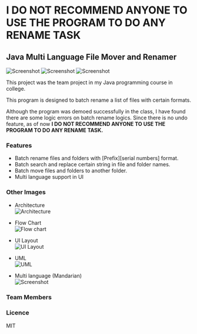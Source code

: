 # I DO NOT RECOMMEND ANYONE TO USE THE PROGRAM TO DO ANY RENAME TASK

## Java Multi Language File Mover and Renamer
![Screenshot](images/screenshot1.png?raw=true)
![Screenshot](images/screenshot2.png?raw=true)
![Screenshot](images/screenshot3.png?raw=true)

This project was the team project in my Java programming course in college.

This program is designed to batch rename a list of files with certain formats.

Although the program was demoed successfully in the class, I have found there are some logic errors on batch rename logics. Since there is no undo feature, as of now **I DO NOT RECOMMEND ANYONE TO USE THE PROGRAM TO DO ANY RENAME TASK.**

### Features
- Batch rename files and folders with [Prefix][serial numbers] format.
- Batch search and replace certain string in file and folder names.
- Batch move files and folders to another folder.
- Multi language support in UI

### Other Images
- Architecture  
![Architecture](images/architecture.png?raw=true)

- Flow Chart  
![Flow chart](images/flowchart.png?raw=true)

- UI Layout  
![UI Layout](images/layout.png?raw=true)

- UML  
![UML](images/uml.png?raw=true)

- Multi language (Mandarian)  
![Screenshot](images/screenshot4.png?raw=true)


### Team Members


### Licence
MIT